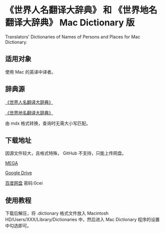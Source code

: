 # 《世界人名翻译大辞典》 和 《世界地名翻译大辞典》 Mac Dictionary 版
Translators' Dictionaries of Names of Persons and Places for Mac Dictionary.  

## 适用对象
使用 Mac 的英译中译者。

## 辞典源

[《世界人名翻译大辞典》](https://book.douban.com/subject/2149292/)

[《世界地名翻译大辞典》](https://book.douban.com/subject/2983064/)

由 mdx 格式转换，查询时无需大小写匹配。

## 下载地址
因源文件较大，且格式特殊， GitHub 不支持，只能上传网盘。

[MEGA](https://mega.nz/#!MttmGADY!w3DVHsxtCXA8_eCRUZwjpCk8OwPX9n2FnNxhwNggsIA)

[Google Drive]()

[百度网盘](https://pan.baidu.com/s/1PrW-bQxgZgTTmrXxCYEnSQ) 密码:0cei

## 使用教程
下载后解压，将 .dictionary 格式文件放入 Macintosh HD/Users/XXX/Library/Dictionaries 中，然后进入 Mac Dictionary 程序的设置中勾选即可。

